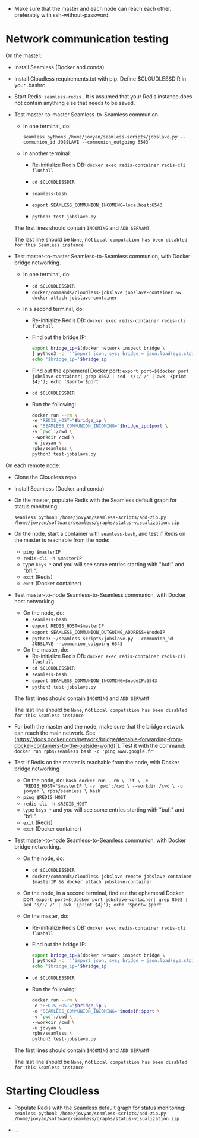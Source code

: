 - Make sure that the master and each node can reach each other, preferably with ssh-without-password.

# Network communication testing

On the master:

- Install Seamless (Docker and conda)

- Install Cloudless requirements.txt with pip. Define $CLOUDLESSDIR in your .bashrc

- Start Redis: `seamless-redis` . It is assumed that your Redis instance does not contain anything else that needs to be saved.

- Test master-to-master Seamless-to-Seamless communion.

   - In one terminal, do:

        `seamless python3 /home/jovyan/seamless-scripts/jobslave.py --communion_id JOBSLAVE --communion_outgoing 6543`

   - In another terminal:

        - Re-initialize Redis DB: `docker exec redis-container redis-cli flushall`

        - `cd $CLOUDLESSDIR`

        - `seamless-bash`

        - `export SEAMLESS_COMMUNION_INCOMING=localhost:6543`

        - `python3 test-jobslave.py`

   The first lines should contain `INCOMING` and `ADD SERVANT`

   The last line should be `None`, not `Local computation has been disabled for this Seamless instance`


- Test master-to-master Seamless-to-Seamless communion, with Docker bridge networking.
    - In one terminal, do:
        - `cd $CLOUDLESSDIR`
        - `docker/commands/cloudless-jobslave jobslave-container && docker attach jobslave-container`
    - In a second terminal, do:

        - Re-initialize Redis DB: `docker exec redis-container redis-cli flushall`

        - Find out the bridge IP:
            ```bash
            export bridge_ip=$(docker network inspect bridge \
            | python3 -c '''import json, sys; bridge = json.load(sys.stdin); print(bridge[0]["IPAM"]["Config"][0]["Gateway"])''')
            echo '$bridge_ip='$bridge_ip
            ```

        - Find out the ephemeral Docker port: `export port=$(docker port jobslave-container| grep 8602 | sed 's/:/ /' | awk '{print $4}'); echo '$port='$port`

        - `cd $CLOUDLESSDIR`

        -  Run the following:
            ```bash
            docker run --rm \
            -e "REDIS_HOST="$bridge_ip \
            -e "SEAMLESS_COMMUNION_INCOMING="$bridge_ip:$port \
            -v `pwd`:/cwd \
            --workdir /cwd \
            -u jovyan \
            rpbs/seamless \
            python3 test-jobslave.py
            ```



On each remote node:

- Clone the Cloudless repo

- Install Seamless (Docker and conda)

- On the master, populate Redis with the Seamless default graph for status monitoring:

    `seamless python3 /home/jovyan/seamless-scripts/add-zip.py /home/jovyan/software/seamless/graphs/status-visualization.zip`

- On the node, start a container with `seamless-bash`, and test if Redis on the master is reachable from the node:
    - `ping $masterIP`
    - `redis-cli -h $masterIP`
    - type `keys *` and you will see some entries starting with "buf:" and "bfl:".
    - `exit` (Redis)
    - `exit` (Docker container)

- Test master-to-node Seamless-to-Seamless communion, with Docker host networking.
    - On the node, do:
        - `seamless-bash`
        - `export REDIS_HOST=$masterIP`
        - `export SEAMLESS_COMMUNION_OUTGOING_ADDRESS=$nodeIP`
        - `python3 ~/seamless-scripts/jobslave.py --communion_id JOBSLAVE --communion_outgoing 6543`
    - On the master, do:
        - Re-initialize Redis DB: `docker exec redis-container redis-cli flushall`
        - `cd $CLOUDLESSDIR`
        - `seamless-bash`
        - `export SEAMLESS_COMMUNION_INCOMING=$nodeIP:6543`
        - `python3 test-jobslave.py`

   The first lines should contain `INCOMING` and `ADD SERVANT`

   The last line should be `None`, not `Local computation has been disabled for this Seamless instance`

- For both the master and the node, make sure that the bridge network can reach the main network. See (https://docs.docker.com/network/bridge/#enable-forwarding-from-docker-containers-to-the-outside-world)[]. Test it with the command: `docker run rpbs/seamless bash -c 'ping www.google.fr'`

- Test if Redis on the master is reachable from the node, with Docker bridge networking
    - On the node, do:
            ```bash
            docker run --rm \
            -it \
            -e "REDIS_HOST="$masterIP \
            -v `pwd`:/cwd \
            --workdir /cwd \
            -u jovyan \
            rpbs/seamless \
            bash
            ```
    - `ping $REDIS_HOST`
    - `redis-cli -h $REDIS_HOST`
    - type `keys *` and you will see some entries starting with "buf:" and "bfl:".
    - `exit` (Redis)
    - `exit` (Docker container)

- Test master-to-node Seamless-to-Seamless communion, with Docker bridge networking.
    - On the node, do:
        - `cd $CLOUDLESSDIR`
        - `docker/commands/cloudless-jobslave-remote jobslave-container $masterIP && docker attach jobslave-container`
    - On the node, in a second terminal, find out the ephemeral Docker port: `export port=$(docker port jobslave-container| grep 8602 | sed 's/:/ /' | awk '{print $4}'); echo '$port='$port`

    - On the master, do:
        - Re-initialize Redis DB: `docker exec redis-container redis-cli flushall`

        - Find out the bridge IP:
            ```bash
            export bridge_ip=$(docker network inspect bridge \
            | python3 -c '''import json, sys; bridge = json.load(sys.stdin); print(bridge[0]["IPAM"]["Config"][0]["Gateway"])''')
            echo '$bridge_ip='$bridge_ip
            ```

        - `cd $CLOUDLESSDIR`

        -  Run the following:
            ```bash
            docker run --rm \
            -e "REDIS_HOST="$bridge_ip \
            -e "SEAMLESS_COMMUNION_INCOMING="$nodeIP:$port \
            -v `pwd`:/cwd \
            --workdir /cwd \
            -u jovyan \
            rpbs/seamless \
            python3 test-jobslave.py
            ```

   The first lines should contain `INCOMING` and `ADD SERVANT`

   The last line should be `None`, not `Local computation has been disabled for this Seamless instance`

# Starting Cloudless

- Populate Redis with the Seamless default graph for status monitoring:
    `seamless python3 /home/jovyan/seamless-scripts/add-zip.py /home/jovyan/software/seamless/graphs/status-visualization.zip`

- ...
